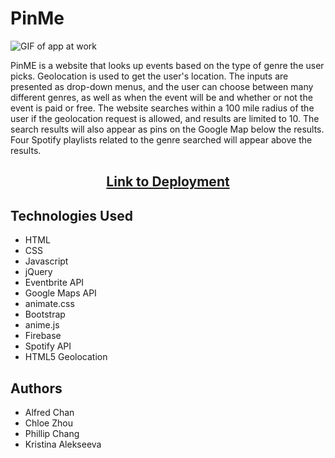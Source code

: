 # PinMe

![GIF of app at work](assets/images/site.gif "Animation of the app working")

PinME is a website that looks up events based on the type of genre the user picks. Geolocation is used to get the user's location. The inputs are presented as drop-down menus, and the user can choose between many different genres, as well as when the event will be and whether or not the event is paid or free. The website searches within a 100 mile radius of the user if the geolocation request is allowed, and results are limited to 10. The search results will also appear as pins on the Google Map below the results. Four Spotify playlists related to the genre searched will appear above the results.

<h2 align="center">
  
 [Link to Deployment](https://b0bland.github.io/PinMe/)
 
</h2>

## Technologies Used

* HTML
* CSS
* Javascript
* jQuery
* Eventbrite API
* Google Maps API
* animate.css
* Bootstrap
* anime.js
* Firebase
* Spotify API
* HTML5 Geolocation

## Authors

* Alfred Chan
* Chloe Zhou
* Phillip Chang
* Kristina Alekseeva
